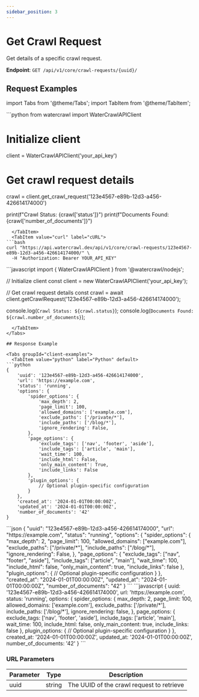 ```yaml
---
sidebar_position: 3
---
```


# Get Crawl Request

Get details of a specific crawl request.

**Endpoint**: `GET /api/v1/core/crawl-requests/{uuid}/`

## Request Examples

import Tabs from '@theme/Tabs';
import TabItem from '@theme/TabItem';

<Tabs groupId="client-examples">
  <TabItem value="python" label="Python" default>
```python
from watercrawl import WaterCrawlAPIClient

# Initialize client
client = WaterCrawlAPIClient('your_api_key')

# Get crawl request details
crawl = client.get_crawl_request('123e4567-e89b-12d3-a456-426614174000')

print(f"Crawl Status: {crawl['status']}")
print(f"Documents Found: {crawl['number_of_documents']}")
```
  </TabItem>
  <TabItem value="curl" label="cURL">
```bash
curl "https://api.watercrawl.dev/api/v1/core/crawl-requests/123e4567-e89b-12d3-a456-426614174000/" \
  -H "Authorization: Bearer YOUR_API_KEY"
```
  </TabItem>
  <TabItem value="node" label="Node.js">
```javascript
import { WaterCrawlAPIClient } from '@watercrawl/nodejs';

// Initialize client
const client = new WaterCrawlAPIClient('your_api_key');

// Get crawl request details
const crawl = await client.getCrawlRequest('123e4567-e89b-12d3-a456-426614174000');

console.log(`Crawl Status: ${crawl.status}`);
console.log(`Documents Found: ${crawl.number_of_documents}`);
```
  </TabItem>
</Tabs>

## Response Example

<Tabs groupId="client-examples">
  <TabItem value="python" label="Python" default>
```python
{
    'uuid': '123e4567-e89b-12d3-a456-426614174000',
    'url': 'https://example.com',
    'status': 'running',
    'options': {
        'spider_options': {
            'max_depth': 2,
            'page_limit': 100,
            'allowed_domains': ['example.com'],
            'exclude_paths': ['/private/*'],
            'include_paths': ['/blog/*'],
            'ignore_rendering': False,
        },
        'page_options': {
            'exclude_tags': ['nav', 'footer', 'aside'],
            'include_tags': ['article', 'main'],
            'wait_time': 100,
            'include_html': False,
            'only_main_content': True,
            'include_links': False
        },
        'plugin_options': {
            // Optional plugin-specific configuration
        }
    },
    'created_at': '2024-01-01T00:00:00Z',
    'updated_at': '2024-01-01T00:00:00Z',
    'number_of_documents': '42'
}
```
  </TabItem>
  <TabItem value="curl" label="cURL">
```json
{
    "uuid": "123e4567-e89b-12d3-a456-426614174000",
    "url": "https://example.com",
    "status": "running",
    "options": {
        "spider_options": {
            "max_depth": 2,
            "page_limit": 100,
            "allowed_domains": ["example.com"],
            "exclude_paths": ["/private/*"],
            "include_paths": ["/blog/*"],
            "ignore_rendering": False,
        },
        "page_options": {
            "exclude_tags": ["nav", "footer", "aside"],
            "include_tags": ["article", "main"],
            "wait_time": 100,
            "include_html": false,
            "only_main_content": true,
            "include_links": false
        },
        "plugin_options": {
            // Optional plugin-specific configuration
        }
    },
    "created_at": "2024-01-01T00:00:00Z",
    "updated_at": "2024-01-01T00:00:00Z",
    "number_of_documents": "42"
}
```
  </TabItem>
  <TabItem value="node" label="Node.js">
```javascript
{
    uuid: '123e4567-e89b-12d3-a456-426614174000',
    url: 'https://example.com',
    status: 'running',
    options: {
        spider_options: {
            max_depth: 2,
            page_limit: 100,
            allowed_domains: ['example.com'],
            exclude_paths: ['/private/*'],
            include_paths: ['/blog/*'],
            ignore_rendering: false,
        },
        page_options: {
            exclude_tags: ['nav', 'footer', 'aside'],
            include_tags: ['article', 'main'],
            wait_time: 100,
            include_html: false,
            only_main_content: true,
            include_links: false
        },
        plugin_options: {
            // Optional plugin-specific configuration
        }
    },
    created_at: '2024-01-01T00:00:00Z',
    updated_at: '2024-01-01T00:00:00Z',
    number_of_documents: '42'
}
```
  </TabItem>
</Tabs>

### URL Parameters

| Parameter | Type | Description |
|-----------|------|-------------|
| uuid | string | The UUID of the crawl request to retrieve |
